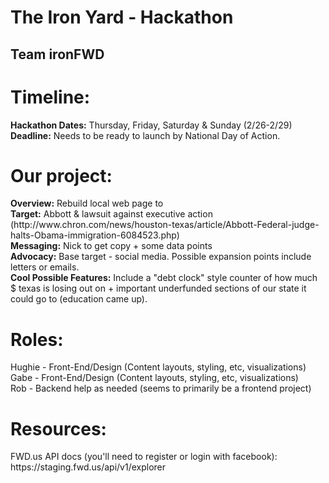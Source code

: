 <h1>The Iron Yard - Hackathon</h1>
<h2>Team ironFWD</h2>
<h1>Timeline:</h1>
<strong>Hackathon Dates:</strong> Thursday, Friday, Saturday & Sunday (2/26-2/29)
<br>
<strong>Deadline:</strong> Needs to be ready to launch by National Day of Action. 

<h1>Our project:</h1>
<strong>Overview:</strong> Rebuild local web page to
<br>
<strong>Target:</strong> Abbott & lawsuit against executive action (http://www.chron.com/news/houston-texas/article/Abbott-Federal-judge-halts-Obama-immigration-6084523.php)
<br>
<strong>Messaging:</strong> Nick to get copy + some data points
<br>
<strong>Advocacy:</strong> Base target - social media. Possible expansion points include letters or emails.
<br>
<strong>Cool Possible Features:</strong> Include a "debt clock" style counter of how much $ texas is losing out on + important underfunded sections of our state it could go to (education came up).

<h1>Roles:</h1>
Hughie - Front-End/Design (Content layouts, styling, etc, visualizations)
<br>
Gabe - Front-End/Design (Content layouts, styling, etc, visualizations)
<br>
Rob - Backend help as needed (seems to primarily be a frontend project)

<h1>Resources:</h1>
FWD.us API docs (you'll need to register or login with facebook): https://staging.fwd.us/api/v1/explorer
